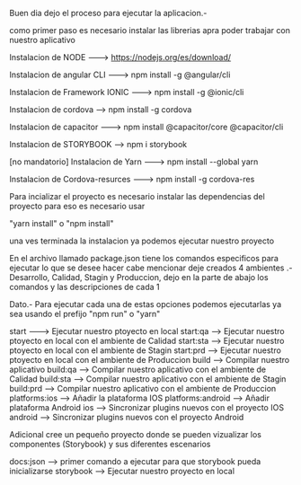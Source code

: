 Buen dia dejo el proceso para ejecutar la aplicacion.-

como primer paso es necesario instalar las librerias apra poder trabajar con nuestro aplicativo 

Instalacion de NODE ---> https://nodejs.org/es/download/

Instalacion de angular CLI ---> npm install -g @angular/cli

Instalacion de Framework IONIC ---> npm install -g @ionic/cli

Instalacion de cordova --> npm install -g cordova

Instalacion de capacitor ---> npm install @capacitor/core @capacitor/cli

Instalacion de STORYBOOK --> npm i storybook

[no mandatorio]
Instalacion de Yarn ---> npm install --global yarn

Instalacion de Cordova-resurces ---> npm install -g cordova-res

Para incializar el proyecto es necesario instalar las dependencias del proyecto para eso es necesario usar 

"yarn install" o "npm install"

una ves terminada la instalacion ya podemos ejecutar nuestro proyecto

En el archivo llamado package.json tiene los comandos especificos para ejecutar lo que se desee hacer 
cabe mencionar deje creados 4 ambientes .- Desarrollo, Calidad, Stagin y Produccion, dejo en la parte de abajo 
los comandos y las descripciones de cada 1

Dato.- Para ejecutar cada una de estas opciones podemos ejecutarlas ya sea usando el prefijo "npm run" o "yarn" 

start ---> Ejecutar nuestro ptoyecto en local
start:qa --> Ejecutar nuestro ptoyecto en local con el ambiente de Calidad
start:sta --> Ejecutar nuestro ptoyecto en local con el ambiente de Stagin
start:prd --> Ejecutar nuestro ptoyecto en local con el ambiente de Produccion
build --> Compilar nuestro aplicativo
build:qa --> Compilar nuestro aplicativo con el ambiente de Calidad
build:sta --> Compilar nuestro aplicativo con el ambiente de Stagin
build:prd --> Compilar nuestro aplicativo con el ambiente de Produccion
platforms:ios --> Añadir la plataforma IOS
platforms:android --> Añadir plataforma Android
ios --> Sincronizar plugins nuevos con el proyecto IOS
android --> Sincronizar plugins nuevos con el proyecto Android

Adicional cree un pequeño proyecto donde se pueden vizualizar los componentes (Storybook) y sus diferentes escenarios

docs:json --> primer comando a ejecutar para que storybook pueda inicializarse
storybook --> Ejecutar nuestro proyecto en local
